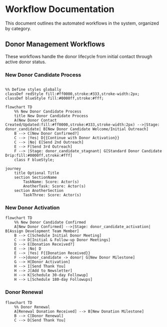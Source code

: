 # Workflow Documentation

This document outlines the automated workflows in the system, organized by category.

## Donor Management Workflows

These workflows handle the donor lifecycle from initial contact through active donor status.

### New Donor Candidate Process

```mermaid

%% Define styles globally
classDef redStyle fill:#ff0000,stroke:#333,stroke-width:2px;
classDef blueStyle fill:#0000ff,stroke:#fff;

flowchart TD
    %% New Donor Candidate Process
    title New Donor Candidate Process
    A(New Donor Contact Created/Updated:fill:#ff0000,stroke:#333,stroke-width:2px) -->|Stage: donor_candidate| B[New Donor Candidate Welcome/Initial Outreach]
    B --> C[New Donor Confirmed?]
    C --> |Yes| D{{Continue with Donor Activation}}
    C --> |No| E[Send 2nd Outreach]
    E --> F[Send 3rd Outreach]
    F --> |Stage: donor_candidate_stagnant| G[Standard Donor Candidate Drip:fill:#0000ff,stroke:#fff]
    class F blueStyle;

journey
    title Optional Title
    section SectionName
        TaskName: Score: Actor(s)
        AnotherTask: Score: Actor(s)
    section AnotherSection
        TaskThree: Score: Actor(s)

```

### New Donor Activation

```mermaid
flowchart TD
    %% New Donor Candidate Confirmed
    A[New Donor Confirmed] -->|Stage: donor_candidate_activation| B[Assign Development Team Member]
    B --> C[Schedule Initial Donor Meeting]
    C --> D[Initial & Follow-up Donor Meetings]
    D --> E[Donation Received?]
    E --> |No| D
    E --> |Yes| F{{Donation Received}}
    F -->|donor_candidate -> donor| G[New Donor Milestone]
    G --> H[Donor Activation]
    H --> I[Send Thank You]
    H --> J[Add to Newsletter]
    H --> K[Schedule 30-day Followup]
    H --> L[Schedule 180-day Followups]
```

### Donor Renewal

```mermaid
flowchart TD
    %% Donor Renewal
    A[Renewal Donation Received] --> B[New Donation Milestone]
    B --> C[Donor Renewal]
    C --> D[Send Thank You]
```
